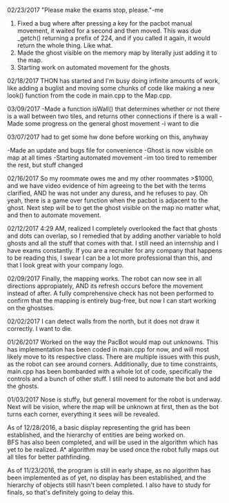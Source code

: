 02/23/2017
"Please make the exams stop, please."-me
1. Fixed a bug where after pressing a key for the pacbot manual movement, it waited for a second and then moved.
This was due _getch() returning a prefix of 224, and if you called it again, it would return the whole thing.  Like what.
2. Made the ghost visible on the memory map by literally just adding it to the map.
3. Starting work on automated movement for the ghosts


02/18/2017
THON has started and I'm busy doing infinite amounts of work, like adding a buglist and moving some chunks of code like
making a new look() function from the code in main.cpp to the Map.cpp.

03/09/2017
-Made a function isWall() that determines whether or not there is a wall between two tiles, and returns other connections if there is a wall
-Made some progress on the general ghost movement
-i want to die

03/07/2017
had to get some hw done before working on this, anyhway

-Made an update and bugs file for convenience
-Ghost is now visible on map at all times
-Starting automated movement
-im too tired to remember the rest, but stuff changed

02/16/2017
So my roommate owes me and my other roommates >$1000, and we have video evidence of him agreeing to the bet with the terms clarified,
AND he was not under any duress, and he refuses to pay.  Oh yeah, there is a game over function when the pacbot is adjacent to the ghost.
Next step will be to get the ghost visible on the map no matter what, and then to automate movement.

02/12/2017
4:29 AM, realized I completely overlooked the fact that ghosts and dots can overlap, so I remedied that by adding another variable to hold
ghosts and all the stuff that comes with that.  I still need an internship and I have exams constantly.  If you are a recruiter for any company
that happens to be reading this, I swear I can be a lot more professional than this, and that I look great with your company logo.

02/09/2017
Finally, the mapping works. The robot can now see in all directions appropiately, AND its refresh occurs before the movement instead of after.
A fully comprehensive check has not been performed to confirm that the mapping is entirely bug-free, but now I can start working on the ghostses.

02/02/2017
I can detect walls from the north, but it does not draw it correctly.  I want to die.

01/26/2017
Worked on the way the PacBot would map out unknowns.  This has implementation has been coded in main.cpp for now, and will most
likely move to its respective class.  There are multiple issues with this push, as the robot can see around corners.  Additionally,
due to time constraints, main.cpp has been bombarded with a whole lot of code, specifically the controls and a bunch of other stuff.
I still need to automate the bot and add the ghosts.
 
01/03/2017
Nose is stuffy, but general movement for the robot is underway.  Next will be vision, where the map will be unknown at first, 
then as the bot turns each corner, everything it sees will be revealed.

As of 12/28/2016, a basic display representing the grid has been established, and the hierarchy of entities are being worked on.  
BFS has also been completed, and will be used in the algorithm which has yet to be realized.  A* algorithm may be used once the
robot fully maps out all tiles for better pathfinding.


As of 11/23/2016, the program is still in early shape, as no algorithm has been implemented as of yet, 
no display has been established, and the hierarchy of objects still hasn't been completed.  I also have to study for finals, so
that's definitely going to delay this.  